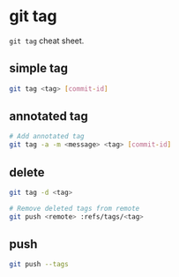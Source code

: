 # git tag

`git tag` cheat sheet.


## simple tag

```bash
git tag <tag> [commit-id]
```


## annotated tag

```bash
# Add annotated tag
git tag -a -m <message> <tag> [commit-id]
```


## delete

```bash
git tag -d <tag>

# Remove deleted tags from remote
git push <remote> :refs/tags/<tag>
```


## push

```bash
git push --tags
```
